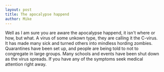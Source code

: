 ```yaml
---
layout: post
title: The apocalypse happend
author: Mike
---
```


Well as I am sure you are aware the apocalypse happend, it isn't where or how, but what. A virus of some unkown type, they are calling it the C-virus. It has made many sick and turned others into mindless hording zombies. Quarantines have been set up, and people are being told to not to congregate in large groups. Many schools and events have been shut down as the virus spreads. If you have any of the symptoms seek medical attention right away. 